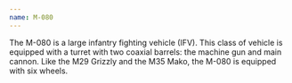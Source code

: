 ```yaml
---
name: M-080
---
```

The M-080 is a large infantry fighting vehicle (IFV). This class of vehicle is equipped with a turret with two
coaxial barrels: the machine gun and main cannon. Like the M29 Grizzly and the M35 Mako, the M-080 is equipped with six wheels.
